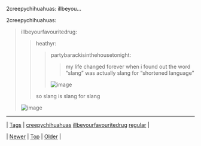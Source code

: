 <!--
title: 2creepychihuahuas
date: 2020-06-28T15:27:00.383Z
tags: creepychihuahuas, illbeyourfavouritedrug, regular
-->


2creepychihuahuas: illbeyou...

<p>2creepychihuahuas:</p>
<blockquote>
<p>illbeyourfavouritedrug:</p>
<blockquote>
<p>heathyr:</p>
<blockquote>
<p>partybarackisinthehousetonight:</p>
<blockquote>
<p>my life changed forever when i found out the word “slang” was actually slang for “shortened language”</p>
</blockquote>
<p><img alt="image" src="https://66.media.tumblr.com/8a8ba36c4769aa982a615177da85d121/tumblr_inline_mtrnmr48Kx1qbm54c.gif"/></p>
</blockquote>
<p>so slang is slang for slang</p>
</blockquote>
<p><img alt="image" src="https://66.media.tumblr.com/0f40176a1496256f2e2ed5d80afae64f/tumblr_inline_mvqaxnYQsA1rziqk2.jpg"/></p>
</blockquote>

<!--BOTTOM-POST-NAVIGATION-->
---

| [Tags](tags.md) | [creepychihuahuas](tag-creepychihuahuas.md) [illbeyourfavouritedrug](tag-illbeyourfavouritedrug.md) [regular](tag-regular.md) |

| [Newer](96883603669.md) | [Top](index.md) | [Older](96996361464.md) |